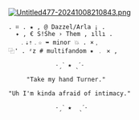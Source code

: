 
[![Untitled477-20241008210843.png](https://i.postimg.cc/L4ggdMj1/Untitled477-20241008210843.png)](https://postimg.cc/hhgtx6yD)


    . ⌗ . ★ , @ Dazzel/Arla ¡ .
      ✦ , € S!She › Them , ıllı .
       ﹒⇣⇡﹒☆ ➥ minor 💥 . ×﹐
    ⿻❜ . ᶻz # multifandom ✷ ﹒ ✕ ,

                 ˗ˏˋ ★ ˎˊ˗
  
         "Take my hand Turner."

    "Uh I'm kinda afraid of intimacy."

                 ˗ˏˋ ★  ˎˊ˗



